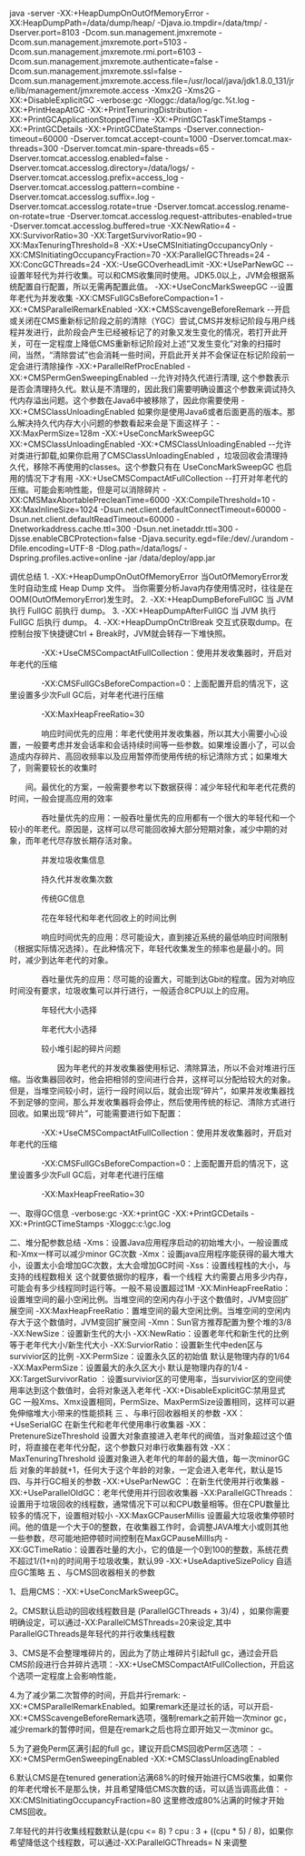 java -server
 -XX:+HeapDumpOnOutOfMemoryError
 -XX:HeapDumpPath=/data/dump/heap/
 -Djava.io.tmpdir=/data/tmp/
 -Dserver.port=8103
 -Dcom.sun.management.jmxremote
 -Dcom.sun.management.jmxremote.port=5103
 -Dcom.sun.management.jmxremote.rmi.port=6103
 -Dcom.sun.management.jmxremote.authenticate=false
 -Dcom.sun.management.jmxremote.ssl=false
 -Dcom.sun.management.jmxremote.access.file=/usr/local/java/jdk1.8.0_131/jre/lib/management/jmxremote.access
 -Xmx2G -Xms2G -XX:+DisableExplicitGC -verbose:gc
 -Xloggc:/data/log/gc.%t.log
 -XX:+PrintHeapAtGC
 -XX:+PrintTenuringDistribution
 -XX:+PrintGCApplicationStoppedTime
 -XX:+PrintGCTaskTimeStamps
 -XX:+PrintGCDetails
 -XX:+PrintGCDateStamps
 -Dserver.connection-timeout=60000
 -Dserver.tomcat.accept-count=1000
 -Dserver.tomcat.max-threads=300
 -Dserver.tomcat.min-spare-threads=65
 -Dserver.tomcat.accesslog.enabled=false
 -Dserver.tomcat.accesslog.directory=/data/logs/
 -Dserver.tomcat.accesslog.prefix=access_log
 -Dserver.tomcat.accesslog.pattern=combine
 -Dserver.tomcat.accesslog.suffix=.log
 -Dserver.tomcat.accesslog.rotate=true
 -Dserver.tomcat.accesslog.rename-on-rotate=true
 -Dserver.tomcat.accesslog.request-attributes-enabled=true
 -Dserver.tomcat.accesslog.buffered=true
 -XX:NewRatio=4
 -XX:SurvivorRatio=30
 -XX:TargetSurvivorRatio=90
 -XX:MaxTenuringThreshold=8
 -XX:+UseCMSInitiatingOccupancyOnly
 -XX:CMSInitiatingOccupancyFraction=70
 -XX:ParallelGCThreads=24
 -XX:ConcGCThreads=24
 -XX:-UseGCOverheadLimit
 -XX:+UseParNewGC                                            --设置年轻代为并行收集。可以和CMS收集同时使用。JDK5.0以上，JVM会根据系统配置自行配置，所以无需再配置此值。
 -XX:+UseConcMarkSweepGC                                     --设置年老代为并发收集
 -XX:CMSFullGCsBeforeCompaction=1
 -XX:+CMSParallelRemarkEnabled
 -XX:+CMSScavengeBeforeRemark                                --开启或关闭在CMS重新标记阶段之前的清除（YGC）尝试,CMS并发标记阶段与用户线程并发进行，此阶段会产生已经被标记了的对象又发生变化的情况，若打开此开关，可在一定程度上降低CMS重新标记阶段对上述“又发生变化”对象的扫描时间，当然，“清除尝试”也会消耗一些时间，开启此开关并不会保证在标记阶段前一定会进行清除操作
 -XX:+ParallelRefProcEnabled
 -XX:+CMSPermGenSweepingEnabled                              --允许对持久代进行清理, 这个参数表示是否会清理持久代。默认是不清理的，因此我们需要明确设置这个参数来调试持久代内存溢出问题。这个参数在Java6中被移除了，因此你需要使用 -XX:+CMSClassUnloadingEnabled 如果你是使用Java6或者后面更高的版本。那么解决持久代内存大小问题的参数看起来会是下面这样子：-XX:MaxPermSize=128m -XX:+UseConcMarkSweepGC XX:+CMSClassUnloadingEnabled
 -XX:+CMSClassUnloadingEnabled                               --允许对类进行卸载,如果你启用了CMSClassUnloadingEnabled ，垃圾回收会清理持久代，移除不再使用的classes。这个参数只有在 UseConcMarkSweepGC 也启用的情况下才有用
 -XX:+UseCMSCompactAtFullCollection                          --打开对年老代的压缩。可能会影响性能，但是可以消除碎片
 -XX:CMSMaxAbortablePrecleanTime=6000
 -XX:CompileThreshold=10
 -XX:MaxInlineSize=1024
 -Dsun.net.client.defaultConnectTimeout=60000
 -Dsun.net.client.defaultReadTimeout=60000
 -Dnetworkaddress.cache.ttl=300 -Dsun.net.inetaddr.ttl=300
 -Djsse.enableCBCProtection=false
 -Djava.security.egd=file:/dev/./urandom
 -Dfile.encoding=UTF-8
 -Dlog.path=/data/logs/
 -Dspring.profiles.active=online
 -jar  /data/deploy/app.jar


 调优总结
        1. -XX:+HeapDumpOnOutOfMemoryError
        当OutOfMemoryError发生时自动生成 Heap Dump 文件。
        当你需要分析Java内存使用情况时，往往是在OOM(OutOfMemoryError)发生时。
        2. -XX:+HeapDumpBeforeFullGC
        当 JVM 执行 FullGC 前执行 dump。
        3. -XX:+HeapDumpAfterFullGC
        当 JVM 执行 FullGC 后执行 dump。
        4. -XX:+HeapDumpOnCtrlBreak
        交互式获取dump。在控制台按下快捷键Ctrl + Break时，JVM就会转存一下堆快照。

 　　　　-XX:+UseCMSCompactAtFullCollection：使用并发收集器时，开启对年老代的压缩

 　　　　-XX:CMSFullGCsBeforeCompaction=0：上面配置开启的情况下，这里设置多少次Full GC后，对年老代进行压缩

 　　　　-XX:MaxHeapFreeRatio=30

 　　　　响应时间优先的应用：年老代使用并发收集器，所以其大小需要小心设置，一般要考虑并发会话率和会话持续时间等一些参数。如果堆设置小了，可以会造成内存碎片、高回收频率以及应用暂停而使用传统的标记清除方式；如果堆大了，则需要较长的收集时

 　　间。最优化的方案，一般需要参考以下数据获得：减少年轻代和年老代花费的时间，一般会提高应用的效率

 　　　　吞吐量优先的应用：一般吞吐量优先的应用都有一个很大的年轻代和一个较小的年老代。原因是，这样可以尽可能回收掉大部分短期对象，减少中期的对象，而年老代尽存放长期存活对象。

 　　　　并发垃圾收集信息

 　　　　持久代并发收集次数

 　　　　传统GC信息

 　　　　花在年轻代和年老代回收上的时间比例

 　　　　响应时间优先的应用：尽可能设大，直到接近系统的最低响应时间限制（根据实际情况选择）。在此种情况下，年轻代收集发生的频率也是最小的。同时，减少到达年老代的对象。

 　　　　吞吐量优先的应用：尽可能的设置大，可能到达Gbit的程度。因为对响应时间没有要求，垃圾收集可以并行进行，一般适合8CPU以上的应用。

 　　　　年轻代大小选择

 　　　　年老代大小选择

 　　　　较小堆引起的碎片问题

 　　　　　　因为年老代的并发收集器使用标记、清除算法，所以不会对堆进行压缩。当收集器回收时，他会把相邻的空间进行合并，这样可以分配给较大的对象。但是，当堆空间较小时，运行一段时间以后，就会出现“碎片”，如果并发收集器找不到足够的空间，那么并发收集器将会停止，然后使用传统的标记、清除方式进行回收。如果出现“碎片”，可能需要进行如下配置：

 　　　　-XX:+UseCMSCompactAtFullCollection：使用并发收集器时，开启对年老代的压缩

 　　　　-XX:CMSFullGCsBeforeCompaction=0：上面配置开启的情况下，这里设置多少次Full GC后，对年老代进行压缩

 　　　　-XX:MaxHeapFreeRatio=30


一、取得GC信息
-verbose:gc -XX:+printGC -XX:+PrintGCDetails -XX:+PrintGCTimeStamps  -Xloggc:c:\gc.log

二、堆分配参数总结
-Xms：设置Java应用程序启动的初始堆大小，一般设置成和-Xmx一样可以减少minor GC次数
-Xmx：设置java应用程序能获得的最大堆大小，设置太小会增加GC次数，太大会增加GC时间
-Xss：设置线程栈的大小，与支持的线程数相关 这个就要依据你的程序，看一个线程 大约需要占用多少内存，可能会有多少线程同时运行等。一般不易设置超过1M
-XX:MinHeapFreeRatio：设置堆空间的最小空闲比例。当堆空间的空闲内存小于这个数值时，JVM变回扩展空间
-XX:MaxHeapFreeRatio：置堆空间的最大空闲比例。当堆空间的空闲内存大于这个数值时，JVM变回扩展空间
-Xmn：Sun官方推荐配置为整个堆的3/8
-XX:NewSize：设置新生代的大小
-XX:NewRatio：设置老年代和新生代的比例 等于老年代大小/新生代大小
-XX:SurviorRatio：设置新生代中eden区与survivior区的比例
-XX:PermSize：设置永久区的初始值 默认是物理内存的1/64
-XX:MaxPermSize：设置最大的永久区大小 默认是物理内存的1/4
-XX:TargetSurvivorRatio ：设置survivior区的可使用率，当survivior区的空间使用率达到这个数值时，会将对象送入老年代
-XX:+DisableExplicitGC:禁用显式GC
一般Xms、Xmx设置相同，PermSize、MaxPermSize设置相同，这样可以避免伸缩堆大小带来的性能损耗
三 、与串行回收器相关的参数
-XX：+UseSerialGC 在新生代和老年代使用串行收集器
-XX：PretenureSizeThreshold 设置大对象直接进入老年代的阀值，当对象超过这个值时，将直接在老年代分配，这个参数只对串行收集器有效
-XX：MaxTenuringThreshold 设置对象进入老年代的年龄的最大值，每一次minorGC后 对象的年龄就+1，任何大于这个年龄的对象，一定会进入老年代，默认是15
四、与并行GC相关的参数
-XX:+UseParNewGC ：在新生代使用并行收集器
-XX:+UseParallelOldGC：老年代使用并行回收收集器
-XX:ParallelGCThreads：设置用于垃圾回收的线程数，通常情况下可以和CPU数量相等。但在CPU数量比较多的情况下，设置相对较小
-XX:MaxGCPauserMillis 设置最大垃圾收集停顿时间。他的值是一个大于0的整数，在收集器工作时，会调整JAVA堆大小或则其他一些参数，尽可能地把停顿时间控制在MaxGCPauseMillls内
-XX:GCTimeRatio：设置吞吐量的大小，它的值是一个0到100的整数，系统花费不超过1/(1+n)的时间用于垃圾收集，默认99
-XX:+UseAdaptiveSizePolicy 自适应GC策略
五 、与CMS回收器相关的参数

1、启用CMS：-XX:+UseConcMarkSweepGC。

2。CMS默认启动的回收线程数目是  (ParallelGCThreads + 3)/4) ，如果你需要明确设定，可以通过-XX:ParallelCMSThreads=20来设定,其中ParallelGCThreads是年轻代的并行收集线程数

3、CMS是不会整理堆碎片的，因此为了防止堆碎片引起full gc，通过会开启CMS阶段进行合并碎片选项：-XX:+UseCMSCompactAtFullCollection，开启这个选项一定程度上会影响性能，

4.为了减少第二次暂停的时间，开启并行remark: -XX:+CMSParallelRemarkEnabled。如果remark还是过长的话，可以开启-XX:+CMSScavengeBeforeRemark选项，强制remark之前开始一次minor gc，减少remark的暂停时间，但是在remark之后也将立即开始又一次minor gc。

5.为了避免Perm区满引起的full gc，建议开启CMS回收Perm区选项：
-XX:+CMSPermGenSweepingEnabled -XX:+CMSClassUnloadingEnabled

6.默认CMS是在tenured generation沾满68%的时候开始进行CMS收集，如果你的年老代增长不是那么快，并且希望降低CMS次数的话，可以适当调高此值：
-XX:CMSInitiatingOccupancyFraction=80
这里修改成80%沾满的时候才开始CMS回收。

7.年轻代的并行收集线程数默认是(cpu <= 8) ? cpu : 3 + ((cpu * 5) / 8)，如果你希望降低这个线程数，可以通过-XX:ParallelGCThreads= N 来调整
